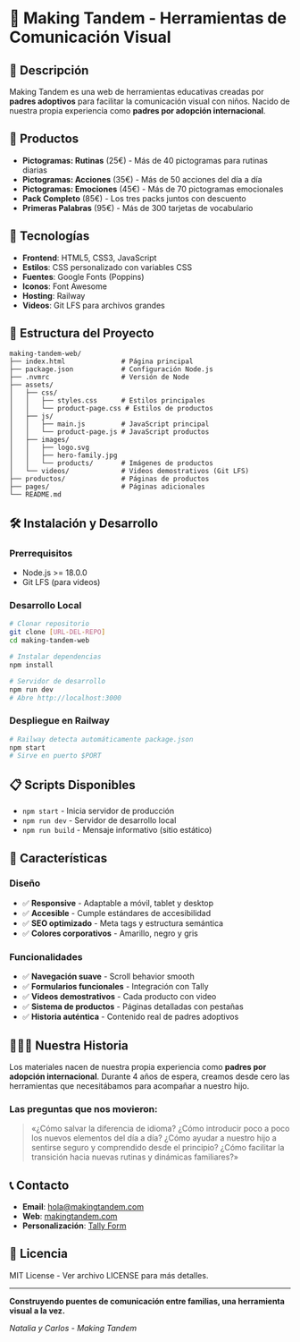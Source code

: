 # 🌟 Making Tandem - Herramientas de Comunicación Visual

## 📖 Descripción

Making Tandem es una web de herramientas educativas creadas por **padres adoptivos** para facilitar la comunicación visual con niños. Nacido de nuestra propia experiencia como **padres por adopción internacional**.

## 🎯 Productos

- **Pictogramas: Rutinas** (25€) - Más de 40 pictogramas para rutinas diarias
- **Pictogramas: Acciones** (35€) - Más de 50 acciones del día a día  
- **Pictogramas: Emociones** (45€) - Más de 70 pictogramas emocionales
- **Pack Completo** (85€) - Los tres packs juntos con descuento
- **Primeras Palabras** (95€) - Más de 300 tarjetas de vocabulario

## 🚀 Tecnologías

- **Frontend**: HTML5, CSS3, JavaScript
- **Estilos**: CSS personalizado con variables CSS
- **Fuentes**: Google Fonts (Poppins)
- **Iconos**: Font Awesome
- **Hosting**: Railway
- **Videos**: Git LFS para archivos grandes

## 📁 Estructura del Proyecto

```
making-tandem-web/
├── index.html              # Página principal
├── package.json            # Configuración Node.js
├── .nvmrc                  # Versión de Node
├── assets/
│   ├── css/
│   │   ├── styles.css      # Estilos principales
│   │   └── product-page.css # Estilos de productos
│   ├── js/
│   │   ├── main.js         # JavaScript principal
│   │   └── product-page.js # JavaScript productos
│   ├── images/
│   │   ├── logo.svg
│   │   ├── hero-family.jpg
│   │   └── products/       # Imágenes de productos
│   └── videos/             # Videos demostrativos (Git LFS)
├── productos/              # Páginas de productos
├── pages/                  # Páginas adicionales
└── README.md
```

## 🛠️ Instalación y Desarrollo

### Prerrequisitos
- Node.js >= 18.0.0
- Git LFS (para videos)

### Desarrollo Local
```bash
# Clonar repositorio
git clone [URL-DEL-REPO]
cd making-tandem-web

# Instalar dependencias
npm install

# Servidor de desarrollo
npm run dev
# Abre http://localhost:3000
```

### Despliegue en Railway
```bash
# Railway detecta automáticamente package.json
npm start
# Sirve en puerto $PORT
```

## 📋 Scripts Disponibles

- `npm start` - Inicia servidor de producción
- `npm run dev` - Servidor de desarrollo local
- `npm run build` - Mensaje informativo (sitio estático)

## 🎨 Características

### Diseño
- ✅ **Responsive** - Adaptable a móvil, tablet y desktop
- ✅ **Accesible** - Cumple estándares de accesibilidad
- ✅ **SEO optimizado** - Meta tags y estructura semántica
- ✅ **Colores corporativos** - Amarillo, negro y gris

### Funcionalidades
- ✅ **Navegación suave** - Scroll behavior smooth
- ✅ **Formularios funcionales** - Integración con Tally
- ✅ **Videos demostrativos** - Cada producto con video
- ✅ **Sistema de productos** - Páginas detalladas con pestañas
- ✅ **Historia auténtica** - Contenido real de padres adoptivos

## 👨‍👩‍👧 Nuestra Historia

Los materiales nacen de nuestra propia experiencia como **padres por adopción internacional**. Durante 4 años de espera, creamos desde cero las herramientas que necesitábamos para acompañar a nuestro hijo.

### Las preguntas que nos movieron:
> «¿Cómo salvar la diferencia de idioma? ¿Cómo introducir poco a poco los nuevos elementos del día a día? ¿Cómo ayudar a nuestro hijo a sentirse seguro y comprendido desde el principio? ¿Cómo facilitar la transición hacia nuevas rutinas y dinámicas familiares?»

## 📞 Contacto

- **Email**: hola@makingtandem.com
- **Web**: [makingtandem.com](https://makingtandem.com)
- **Personalización**: [Tally Form](https://tally.so/r/wk0kEZ)

## 📄 Licencia

MIT License - Ver archivo LICENSE para más detalles.

---

**Construyendo puentes de comunicación entre familias, una herramienta visual a la vez.**

*Natalia y Carlos - Making Tandem*